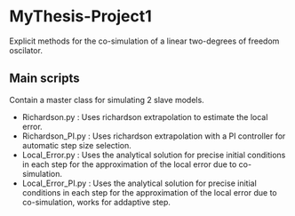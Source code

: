 # MyThesis-Project1
Explicit methods for the co-simulation of a linear two-degrees of freedom oscilator.

## Main scripts
Contain a master class for simulating 2 slave models.
* Richardson.py : Uses richardson extrapolation to estimate the local error.
* Richardson_PI.py : Uses richardson extrapolation with a PI controller for automatic step size selection.
* Local_Error.py : Uses the analytical solution for precise initial conditions in each step for the approximation of the local error due to co-simulation.
* Local_Error_PI.py : Uses the analytical solution for precise initial conditions in each step for the approximation of the local error due to co-simulation, works for addaptive step.
